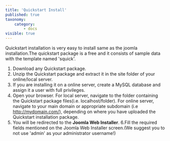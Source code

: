 ```yaml
---
title: 'Quickstart Install'
published: true
taxonomy:
    category:
        - docs
visible: true
---
```



Quickstart installation is very easy to install same as the joomla installation.The quickstart package is a free and it consists of sample data with the template named 'squick'.

1. Download any Quickstart package.
2. Unzip the Quickstart package and extract it in the site folder of your online/local server.
3. If you are installing it on a online server, create a MySQL database and assign it a user with full privileges.
4. Open your browser. For local server, navigate to the folder containing the Quickstart package files(i.e. localhost/folder). For online server, navigate to your main domain or appropriate subdomain (i.e http://mydomain.com/), depending on where you have uploaded the Quickstart installation package.
5. You will be redirected to the <strong>Joomla Web Installer</strong>.
6.Fill the required fields mentioned on the Joomla Web Installer screen.(We suggest you to not use 'admin' as your administrator username!)








